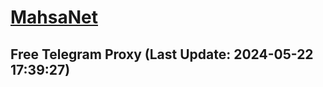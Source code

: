 
# [MahsaNet](https://t.me/mahsa_net)
## Free Telegram Proxy (Last Update: 2024-05-22 17:39:27)

    